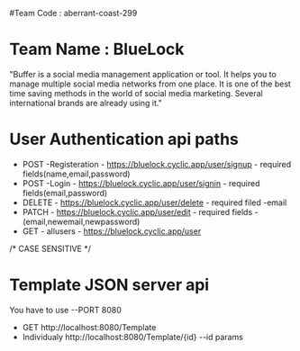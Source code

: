 #Team Code : aberrant-coast-299 
# Team Name : BlueLock

  "Buffer is a social media management application or tool. 
  It helps you to manage multiple social media networks from one place.
  It is one of the best time saving methods in the world of social media marketing. 
  Several international brands are already using it."

# User Authentication api paths

- POST -Registeration - https://bluelock.cyclic.app/user/signup - required fields(name,email,password)
- POST -Login - https://bluelock.cyclic.app/user/signin - required fields(email,password)
- DELETE - https://bluelock.cyclic.app/user/delete - required filed -email
- PATCH - https://bluelock.cyclic.app/user/edit - required fields -(email,newemail,newpassword)
- GET - allusers - https://bluelock.cyclic.app/user

/* CASE SENSITIVE */

# Template JSON server api
You have to use --PORT 8080

- GET http://localhost:8080/Template
- Individualy http://localhost:8080/Template/{id} --id params
